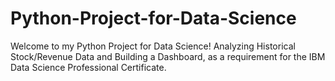 # Python-Project-for-Data-Science
Welcome to my Python Project for Data Science! Analyzing Historical Stock/Revenue Data and Building a Dashboard, as a requirement for the IBM Data Science Professional Certificate.
